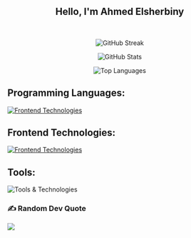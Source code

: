 <div align="center">
  <h2>Hello, I'm Ahmed Elsherbiny</h2>
</div>

<br>

<div align="center">

  ![GitHub Streak](https://github-readme-streak-stats.herokuapp.com/?user=ahmedelsherbiny74-eng&theme=chartreuse-dark&hide_border=false)
  
  ![GitHub Stats](https://github-readme-stats.vercel.app/api?username=ahmedelsherbiny74-eng&theme=chartreuse-dark&hide_border=true&include_all_commits=false&count_private=false)
  
  ![Top Languages](https://github-readme-stats.vercel.app/api/top-langs/?username=ahmedelsherbiny74-eng&theme=chartreuse-dark&hide_border=true&include_all_commits=false&count_private=false&layout=compact)

</div>

## Programming Languages:
[![Frontend Technologies](https://skillicons.dev/icons?i=c,cpp,java,py)](https://skillicons.dev)

## Frontend Technologies:
[![Frontend Technologies](https://skillicons.dev/icons?i=html,css,js,ts,bootstrap,tailwind,react)](https://skillicons.dev)

<!-- ## Backend Technologies:
[![Backend Technologies](https://skillicons.dev/icons?i=nodejs,php,mysql,laravel)](https://skillicons.dev) -->

## Tools:
![Tools & Technologies](https://skillicons.dev/icons?i=bash,git,github,arduino,jenkins,docker,vscode)

### ✍️ Random Dev Quote
![](https://quotes-github-readme.vercel.app/api?type=horizontal&theme=light)

<!-- ---
[![](https://visitcount.itsvg.in/api?id=ahmedelsherbiny74-eng&icon=0&color=12)](https://visitcount.itsvg.in) -->

<!-- Proudly created with GPRM ( https://gprm.itsvg.in ) -->